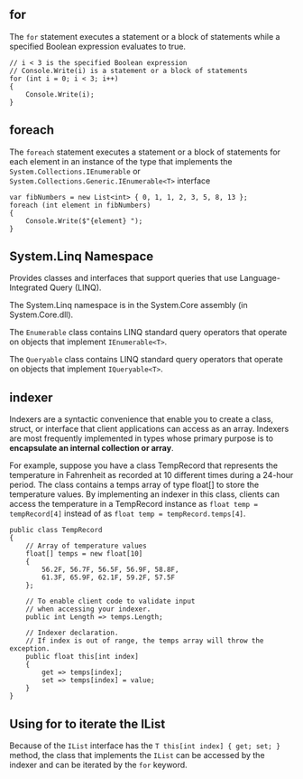 ## for

The `for` statement executes a statement or a block of statements while a specified Boolean expression evaluates to true. 

    // i < 3 is the specified Boolean expression
    // Console.Write(i) is a statement or a block of statements
    for (int i = 0; i < 3; i++)
    {
        Console.Write(i);
    }    

## foreach

The `foreach` statement executes a statement or a block of statements for each element in an instance of the type that implements the `System.Collections.IEnumerable` or `System.Collections.Generic.IEnumerable<T>` interface

    var fibNumbers = new List<int> { 0, 1, 1, 2, 3, 5, 8, 13 };
    foreach (int element in fibNumbers)
    {
        Console.Write($"{element} ");
    }

## System.Linq Namespace

Provides classes and interfaces that support queries that use Language-Integrated Query (LINQ).

The System.Linq namespace is in the System.Core assembly (in System.Core.dll).

The `Enumerable` class contains LINQ standard query operators that operate on objects that implement `IEnumerable<T>`.

The `Queryable` class contains LINQ standard query operators that operate on objects that implement `IQueryable<T>`.

## indexer

Indexers are a syntactic convenience that enable you to create a class, struct, or interface that client applications can access as an array. Indexers are most frequently implemented in types whose primary purpose is to **encapsulate an internal collection or array**. 

For example, suppose you have a class TempRecord that represents the temperature in Fahrenheit as recorded at 10 different times during a 24-hour period. The class contains a temps array of type float[] to store the temperature values. By implementing an indexer in this class, clients can access the temperature in a TempRecord instance as `float temp = tempRecord[4]` instead of as `float temp = tempRecord.temps[4]`. 

    public class TempRecord
    {
        // Array of temperature values
        float[] temps = new float[10]
        {
            56.2F, 56.7F, 56.5F, 56.9F, 58.8F,
            61.3F, 65.9F, 62.1F, 59.2F, 57.5F
        };

        // To enable client code to validate input
        // when accessing your indexer.
        public int Length => temps.Length;
        
        // Indexer declaration.
        // If index is out of range, the temps array will throw the exception.
        public float this[int index]
        {
            get => temps[index];
            set => temps[index] = value;
        }
    }    

## Using for to iterate the IList

Because of the `IList` interface has the `T this[int index] { get; set; }` method, the class that implements the `IList` can be accessed by the indexer and can be iterated by the `for` keyword.

